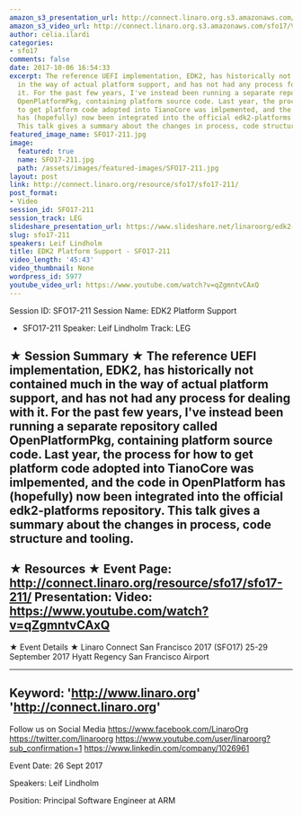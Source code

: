 ```yaml
---
amazon_s3_presentation_url: http://connect.linaro.org.s3.amazonaws.com/sfo17/Presentations/SFO17-211%20%20EDK2%20Platforms.pdf
amazon_s3_video_url: http://connect.linaro.org.s3.amazonaws.com/sfo17/Videos/SFO17-211%20EDK2%20Platform%20Support.mp4
author: celia.ilardi
categories:
- sfo17
comments: false
date: 2017-10-06 16:54:33
excerpt: The reference UEFI implementation, EDK2, has historically not contained much
  in the way of actual platform support, and has not had any process for dealing with
  it. For the past few years, I've instead been running a separate repository called
  OpenPlatformPkg, containing platform source code. Last year, the process for how
  to get platform code adopted into TianoCore was imlpemented, and the code in OpenPlatform
  has (hopefully) now been integrated into the official edk2-platforms repository.
  This talk gives a summary about the changes in process, code structure and tooling.
featured_image_name: SFO17-211.jpg
image:
  featured: true
  name: SFO17-211.jpg
  path: /assets/images/featured-images/SFO17-211.jpg
layout: post
link: http://connect.linaro.org/resource/sfo17/sfo17-211/
post_format:
- Video
session_id: SFO17-211
session_track: LEG
slideshare_presentation_url: https://www.slideshare.net/linaroorg/edk2-platform-support-sfo17211
slug: sfo17-211
speakers: Leif Lindholm
title: EDK2 Platform Support - SFO17-211
video_length: '45:43'
video_thumbnail: None
wordpress_id: 5977
youtube_video_url: https://www.youtube.com/watch?v=qZgmntvCAxQ
---
```


Session ID: SFO17-211
Session Name: EDK2 Platform Support
- SFO17-211
Speaker: Leif Lindholm
Track: LEG

★ Session Summary ★
The reference UEFI implementation, EDK2, has historically not contained much in the way of actual platform support, and has not had any process for dealing with it. For the past few years, I've instead been running a separate repository called OpenPlatformPkg, containing platform source code. Last year, the process for how to get platform code adopted into TianoCore was imlpemented, and the code in OpenPlatform has (hopefully) now been integrated into the official edk2-platforms repository. This talk gives a summary about the changes in process, code structure and tooling.
---------------------------------------------------
★ Resources ★
Event Page: http://connect.linaro.org/resource/sfo17/sfo17-211/
Presentation:
Video: https://www.youtube.com/watch?v=qZgmntvCAxQ
---------------------------------------------------

★ Event Details ★
Linaro Connect San Francisco 2017 (SFO17)
25-29 September 2017
Hyatt Regency San Francisco Airport

---------------------------------------------------
Keyword:
'http://www.linaro.org'
'http://connect.linaro.org'
---------------------------------------------------
Follow us on Social Media
https://www.facebook.com/LinaroOrg
https://twitter.com/linaroorg
https://www.youtube.com/user/linaroorg?sub_confirmation=1
https://www.linkedin.com/company/1026961

Event Date: 26 Sept 2017

Speakers: Leif Lindholm

Position: Principal Software Engineer at ARM